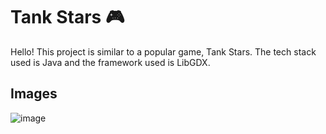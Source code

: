 # Tank Stars 🎮

Hello! This project is similar to a popular game, Tank Stars. The tech stack used is Java and the framework used is LibGDX.


## Images
![image](https://user-images.githubusercontent.com/108210025/223408396-c8b2b983-c027-4a7e-b125-479f13f32111.png)
